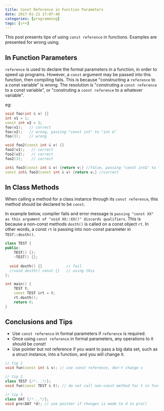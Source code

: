 ```yaml
---
title: Const Reference in Function Parameters
date: 2017-01-21 17:07:40
categories: [programming]
tags: [c++]
---
```


<!-- toc -->

This post presents tips of using `const reference` in functions. Examples are presented for wrong using.

## In Function Parameters
`reference` is used to declare the formal parameters in a function, in order to speed up programs. However, a `const` argument may be 
passed into this function, then compiling fails. This is because "constructing a `reference` to a const variable" is wrong. The resolution 
is "construting a `const reference` to a const variable", or "construting a `const reference` to a whatever variable".

eg:
``` c++
void foo(int & v) {}
int v1 = 1;
const int v2 = 2;
foo(v1);   // correct
foo(v2);   // wrong, passing "const int" to "int &"
foo(3);    // wrong

void foo2(const int & v) {}
foo2(v1);   // correct
foo2(v2);   // correct
foo2(3);    // correct

int& foo3(const int & v) {return v;} //false, passing "const int&" to "int&" in return
const int& foo3(const int & v) {return v;} //correct
```

## In Class Methods
When calling a method for a class instance through its `const reference`, this method should be declared to be `const`.

In example below, compiler fails and error message is `passing "const XX" as this argument of "void XX::XX()" discards qualifiers`. 
This is because a non-const methods `dosth()` is called on a const object `rt`. In other words, a const `rt` is passing 
into  non-const parameter in `TEST::dosth()`. 
``` c++
class TEST {
public:
    TEST() {};
    ~TEST() {};
  
  void dosth() {}           // fail
  //void dosth() const {}   // using this 
};

int main() {
    TEST t;
    const TEST &rt = t;
    rt.dosth();
    return 0;
}
```

## Conclusions and Tips
- Use `const reference` in formal parameters if `reference` is required.
- Once using `const reference` in formal parameters, any operations to it should be const!
- Use pointer but not reference if you want to pass a big data set, 
such as a struct instance, into a function, and you will change it.

``` c++
// tip 1
void fun(const int & v); // use const reference, don't change v 

// tip 2
class TEST {/*...*/};  
void fun(const TEST & t); // do not call non-const method for t in fun()

// tip 3
class DAT {/*...*/};
void pro(DAT *d); // use pointer if changes is made to d in pro()
```
